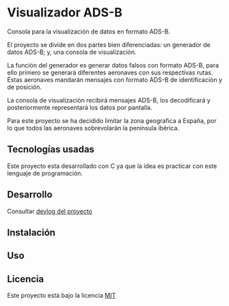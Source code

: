 # Visualizador ADS-B
Consola para la visualización de datos en formato ADS-B.

El proyecto se divide en dos partes bien diferenciadas: un generador de datos ADS-B; y, una consola de visualización.

La función del generador es generar datos falsos con formato ADS-B, para ello primero se generará diferentes aeronaves con sus respectivas rutas. Éstas aeronaves mandarán mensajes con formato ADS-B de identificación y de posición.

La consola de visualización recibirá mensajes ADS-B, los decodificará y posteriormente representará los datos por pantalla.

Para este proyecto se ha decidido limitar la zona geografica a España, por lo que todos las aeronaves sobrevolarán la peninsula ibérica.

## Tecnologías usadas
Este proyecto esta desarrollado con C ya que la idea es practicar con este lenguaje de programación.

## Desarrollo
Consultar [devlog del proyecto](DEVLOG.md)

## Instalación

## Uso

## Licencia
Este proyecto está bajo la licencia [MIT](https://choosealicense.com/licenses/mit/)